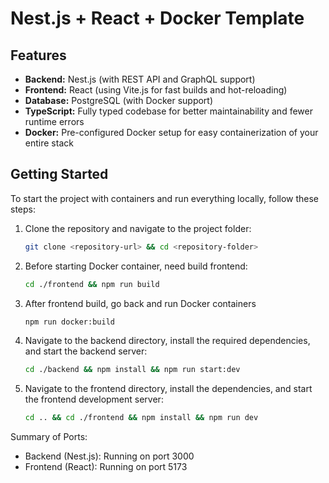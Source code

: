 # Nest.js + React + Docker Template

## Features

- **Backend:** Nest.js (with REST API and GraphQL support)
- **Frontend:** React (using Vite.js for fast builds and hot-reloading)
- **Database:** PostgreSQL (with Docker support)
- **TypeScript:** Fully typed codebase for better maintainability and fewer runtime errors
- **Docker:** Pre-configured Docker setup for easy containerization of your entire stack

## Getting Started

To start the project with containers and run everything locally, follow these steps:

1. Clone the repository and navigate to the project folder:

    ```bash
    git clone <repository-url> && cd <repository-folder>
    ```

2. Before starting Docker container, need build frontend:

    ```bash
    cd ./frontend && npm run build
    ```

3. After frontend build, go back and run Docker containers

    ```bash
    npm run docker:build
    ```

4. Navigate to the backend directory, install the required dependencies, and start the backend server:

    ```bash
    cd ./backend && npm install && npm run start:dev
    ```

5. Navigate to the frontend directory, install the dependencies, and start the frontend development server:

    ```bash
    cd .. && cd ./frontend && npm install && npm run dev
    ```

Summary of Ports:

- Backend (Nest.js): Running on port 3000
- Frontend (React): Running on port 5173
